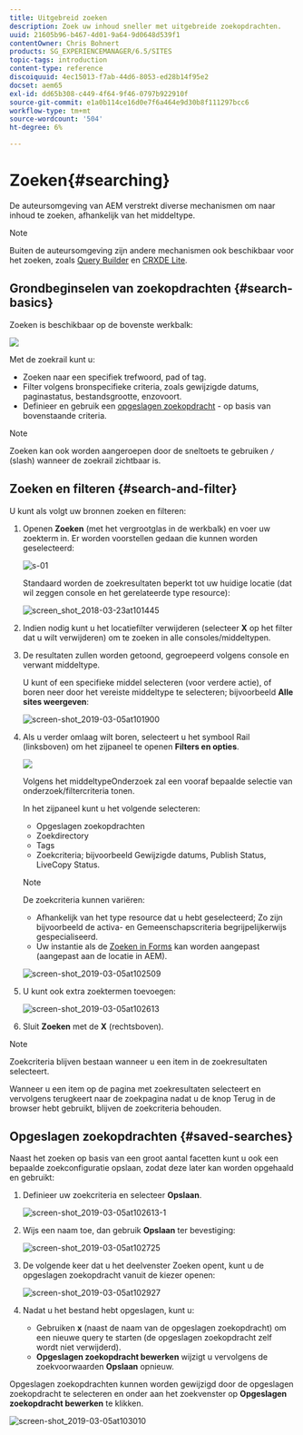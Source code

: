 ```yaml
---
title: Uitgebreid zoeken
description: Zoek uw inhoud sneller met uitgebreide zoekopdrachten.
uuid: 21605b96-b467-4d01-9a64-9d0648d539f1
contentOwner: Chris Bohnert
products: SG_EXPERIENCEMANAGER/6.5/SITES
topic-tags: introduction
content-type: reference
discoiquuid: 4ec15013-f7ab-44d6-8053-ed28b14f95e2
docset: aem65
exl-id: dd65b308-c449-4f64-9f46-0797b922910f
source-git-commit: e1a0b114ce16d0e7f6a464e9d30b8f111297bcc6
workflow-type: tm+mt
source-wordcount: '504'
ht-degree: 6%

---
```


# Zoeken{#searching}

De auteursomgeving van AEM verstrekt diverse mechanismen om naar inhoud te zoeken, afhankelijk van het middeltype.

>[!NOTE]
>
>Buiten de auteursomgeving zijn andere mechanismen ook beschikbaar voor het zoeken, zoals [Query Builder](/help/sites-developing/querybuilder-api.md) en [CRXDE Lite](/help/sites-developing/developing-with-crxde-lite.md).

## Grondbeginselen van zoekopdrachten {#search-basics}

Zoeken is beschikbaar op de bovenste werkbalk:

![](do-not-localize/chlimage_1-17.png)

Met de zoekrail kunt u:

* Zoeken naar een specifiek trefwoord, pad of tag.
* Filter volgens bronspecifieke criteria, zoals gewijzigde datums, paginastatus, bestandsgrootte, enzovoort.
* Definieer en gebruik een [opgeslagen zoekopdracht](#saved-searches) - op basis van bovenstaande criteria.

>[!NOTE]
>
>Zoeken kan ook worden aangeroepen door de sneltoets te gebruiken `/` (slash) wanneer de zoekrail zichtbaar is.

## Zoeken en filteren {#search-and-filter}

U kunt als volgt uw bronnen zoeken en filteren:

1. Openen **Zoeken** (met het vergrootglas in de werkbalk) en voer uw zoekterm in. Er worden voorstellen gedaan die kunnen worden geselecteerd:

   ![s-01](assets/s-01.png)

   Standaard worden de zoekresultaten beperkt tot uw huidige locatie (dat wil zeggen console en het gerelateerde type resource):

   ![screen_shot_2018-03-23at101445](assets/screen_shot_2018-03-23at101445.png)

1. Indien nodig kunt u het locatiefilter verwijderen (selecteer **X** op het filter dat u wilt verwijderen) om te zoeken in alle consoles/middeltypen.
1. De resultaten zullen worden getoond, gegroepeerd volgens console en verwant middeltype.

   U kunt of een specifieke middel selecteren (voor verdere actie), of boren neer door het vereiste middeltype te selecteren; bijvoorbeeld **Alle sites weergeven**:

   ![screen-shot_2019-03-05at101900](assets/screen-shot_2019-03-05at101900.png)

1. Als u verder omlaag wilt boren, selecteert u het symbool Rail (linksboven) om het zijpaneel te openen **Filters en opties**.

   ![](do-not-localize/screen_shot_2018-03-23at101542.png)

   Volgens het middeltypeOnderzoek zal een vooraf bepaalde selectie van onderzoek/filtercriteria tonen.

   In het zijpaneel kunt u het volgende selecteren:

   * Opgeslagen zoekopdrachten
   * Zoekdirectory
   * Tags
   * Zoekcriteria; bijvoorbeeld Gewijzigde datums, Publish Status, LiveCopy Status.

   >[!NOTE]
   >
   >De zoekcriteria kunnen variëren:
   >
   >
   >
   >    * Afhankelijk van het type resource dat u hebt geselecteerd; Zo zijn bijvoorbeeld de activa- en Gemeenschapscriteria begrijpelijkerwijs gespecialiseerd.
   >    * Uw instantie als de [Zoeken in Forms](/help/sites-administering/search-forms.md) kan worden aangepast (aangepast aan de locatie in AEM).


   ![screen-shot_2019-03-05at102509](assets/screen-shot_2019-03-05at102509.png)

1. U kunt ook extra zoektermen toevoegen:

   ![screen-shot_2019-03-05at102613](assets/screen-shot_2019-03-05at102613.png)

1. Sluit **Zoeken** met de **X** (rechtsboven).

>[!NOTE]
>
>Zoekcriteria blijven bestaan wanneer u een item in de zoekresultaten selecteert.
>
>Wanneer u een item op de pagina met zoekresultaten selecteert en vervolgens terugkeert naar de zoekpagina nadat u de knop Terug in de browser hebt gebruikt, blijven de zoekcriteria behouden.

## Opgeslagen zoekopdrachten {#saved-searches}

Naast het zoeken op basis van een groot aantal facetten kunt u ook een bepaalde zoekconfiguratie opslaan, zodat deze later kan worden opgehaald en gebruikt:

1. Definieer uw zoekcriteria en selecteer **Opslaan**.

   ![screen-shot_2019-03-05at102613-1](assets/screen-shot_2019-03-05at102613-1.png)

1. Wijs een naam toe, dan gebruik **Opslaan** ter bevestiging:

   ![screen-shot_2019-03-05at102725](assets/screen-shot_2019-03-05at102725.png)

1. De volgende keer dat u het deelvenster Zoeken opent, kunt u de opgeslagen zoekopdracht vanuit de kiezer openen:

   ![screen-shot_2019-03-05at102927](assets/screen-shot_2019-03-05at102927.png)

1. Nadat u het bestand hebt opgeslagen, kunt u:

   * Gebruiken **x** (naast de naam van de opgeslagen zoekopdracht) om een nieuwe query te starten (de opgeslagen zoekopdracht zelf wordt niet verwijderd).
   * **Opgeslagen zoekopdracht bewerken** wijzigt u vervolgens de zoekvoorwaarden **Opslaan** opnieuw.

Opgeslagen zoekopdrachten kunnen worden gewijzigd door de opgeslagen zoekopdracht te selecteren en onder aan het zoekvenster op **Opgeslagen zoekopdracht bewerken** te klikken.

![screen-shot_2019-03-05at103010](assets/screen-shot_2019-03-05at103010.png)
